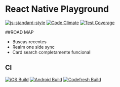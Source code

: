 # React Native Playground
[![js-standard-style](https://img.shields.io/badge/code%20style-standard-brightgreen.svg?style=flat)](http://standardjs.com/)
[![Code Climate](https://lima.codeclimate.com/github/eduardomoroni/mtgx/badges/gpa.svg)](https://lima.codeclimate.com/github/eduardomoroni/mtgx)
[![Test Coverage](https://lima.codeclimate.com/github/eduardomoroni/mtgx/badges/coverage.svg)](https://lima.codeclimate.com/github/eduardomoroni/mtgx/coverage)

##ROAD MAP
 - Buscas recentes
 - Realm one side sync
 - Card search completamente funcional

## CI
[![iOS Build](https://dashboard.buddybuild.com/api/statusImage?appID=58b368b4b2b449010064a7f2&branch=master&build=latest)](https://dashboard.buddybuild.com/apps/58b368b4b2b449010064a7f2/build/latest?branch=master)
[![Android Build](https://dashboard.buddybuild.com/api/statusImage?appID=58b418a1b99945010052dc2e&branch=master&build=latest)](https://dashboard.buddybuild.com/apps/58b418a1b99945010052dc2e/build/latest?branch=master)
[![Codefresh Build]( https://g.codefresh.io/api/badges/build?repoOwner=eduardomoroni&repoName=mtgx&branch=master&pipelineName=mtgx&accountName=eduardomoroni&type=cf-1)]( https://g.codefresh.io/repositories/eduardomoroni/mtgx/builds?filter=trigger:build;branch:master;service:58b368a6a6eaef01002fbfbb~mtgx)
